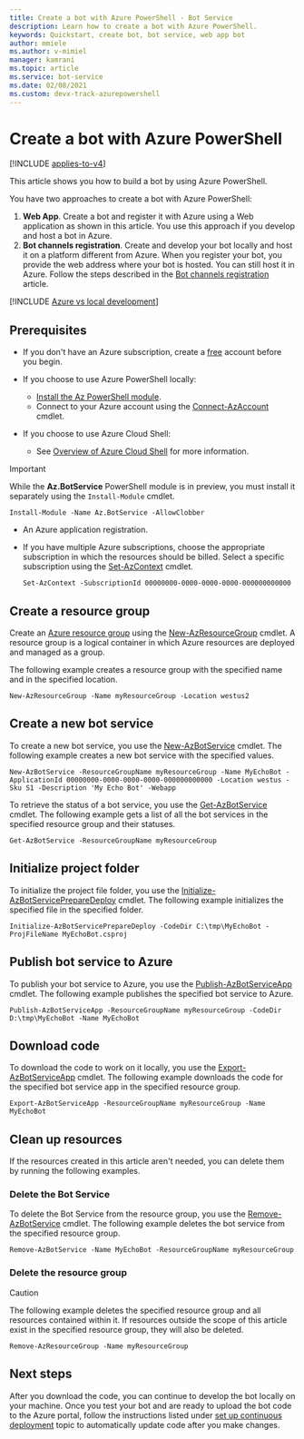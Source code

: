 ```yaml
---
title: Create a bot with Azure PowerShell - Bot Service
description: Learn how to create a bot with Azure PowerShell.
keywords: Quickstart, create bot, bot service, web app bot
author: mmiele
ms.author: v-mimiel
manager: kamrani
ms.topic: article
ms.service: bot-service
ms.date: 02/08/2021
ms.custom: devx-track-azurepowershell
---
```


# Create a bot with Azure PowerShell

[!INCLUDE [applies-to-v4](../includes/applies-to-v4-current.md)]

This article shows you how to build a bot by using Azure PowerShell.

You have two approaches to create a bot with Azure PowerShell:

1. **Web App**. Create a bot and register it with Azure using a Web application as shown in this article. You use this approach if you develop and host a bot in Azure.
1. **Bot channels registration**. Create and develop your bot locally and host it on a platform different from Azure. When you register your bot, you provide the web address where your bot is hosted. You can still host it in Azure. Follow the steps described in the [Bot channels registration](~/bot-service-quickstart-registration.md) article.

[!INCLUDE [Azure vs local development](~/includes/snippet-quickstart-paths.md)]

## Prerequisites

- If you don't have an Azure subscription, create a [free](https://azure.microsoft.com/free/)
  account before you begin.

- If you choose to use Azure PowerShell locally:
  - [Install the Az PowerShell module](/powershell/azure/install-az-ps).
  - Connect to your Azure account using the
    [Connect-AzAccount](/powershell/module/az.accounts/connect-azaccount) cmdlet.
- If you choose to use Azure Cloud Shell:
  - See [Overview of Azure Cloud Shell](/azure/cloud-shell/overview) for
    more information.

> [!IMPORTANT]
> While the **Az.BotService** PowerShell module is in preview, you must install it separately using
> the `Install-Module` cmdlet.

```azurepowershell-interactive
Install-Module -Name Az.BotService -AllowClobber
```

- An Azure application registration.

- If you have multiple Azure subscriptions, choose the appropriate subscription in which the
  resources should be billed. Select a specific subscription using the
  [Set-AzContext](/powershell/module/az.accounts/set-azcontext) cmdlet.

  ```azurepowershell-interactive
  Set-AzContext -SubscriptionId 00000000-0000-0000-0000-000000000000
  ```

## Create a resource group

Create an [Azure resource group](/azure/azure-resource-manager/management/overview)
using the [New-AzResourceGroup](/powershell/module/az.resources/new-azresourcegroup)
cmdlet. A resource group is a logical container in which Azure resources are deployed and managed as
a group.

The following example creates a resource group with the specified name and in the specified location.

```azurepowershell-interactive
New-AzResourceGroup -Name myResourceGroup -Location westus2
```

## Create a new bot service

To create a new bot service, you use the [New-AzBotService](/powershell/module/az.botservice/new-azbotservice)
cmdlet. The following example creates a new bot service with the specified values.

```azurepowershell-interactive
New-AzBotService -ResourceGroupName myResourceGroup -Name MyEchoBot -ApplicationId 00000000-0000-0000-0000-000000000000 -Location westus -Sku S1 -Description 'My Echo Bot' -Webapp
```

To retrieve the status of a bot service, you use the
[Get-AzBotService](/powershell/module/az.botservice/get-azbotservice) cmdlet. The following example
gets a list of all the bot services in the specified resource group and their statuses.

```azurepowershell-interactive
Get-AzBotService -ResourceGroupName myResourceGroup
```

## Initialize project folder

To initialize the project file folder, you use the
[Initialize-AzBotServicePrepareDeploy](/powershell/module/az.botservice/initialize-azbotservicepreparedeploy)
cmdlet. The following example initializes the specified file in the specified folder.

```azurepowershell-interactive
Initialize-AzBotServicePrepareDeploy -CodeDir C:\tmp\MyEchoBot -ProjFileName MyEchoBot.csproj
```

## Publish bot service to Azure

To publish your bot service to Azure, you use the
[Publish-AzBotServiceApp](/powershell/module/az.botservice/publish-azbotserviceapp) cmdlet. The
following example publishes the specified bot service to Azure.

```azurepowershell-interactive
Publish-AzBotServiceApp -ResourceGroupName myResourceGroup -CodeDir D:\tmp\MyEchoBot -Name MyEchoBot
```

## Download code

To download the code to work on it locally, you use the
[Export-AzBotServiceApp](/powershell/module/az.botservice/export-azbotserviceapp) cmdlet. The
following example downloads the code for the specified bot service app in the specified resource
group.

```azurepowershell-interactive
Export-AzBotServiceApp -ResourceGroupName myResourceGroup -Name MyEchoBot
```

## Clean up resources

If the resources created in this article aren't needed, you can delete them by running the following
examples.

### Delete the Bot Service

To delete the Bot Service from the resource group, you use the
[Remove-AzBotService](/powershell/module/az.botservice/remove-azbotservice)
cmdlet. The following example deletes the bot service from the specified resource group.

```azurepowershell-interactive
Remove-AzBotService -Name MyEchoBot -ResourceGroupName myResourceGroup
```

### Delete the resource group

> [!CAUTION]
> The following example deletes the specified resource group and all resources contained within it.
> If resources outside the scope of this article exist in the specified resource group, they will
> also be deleted.

```azurepowershell-interactive
Remove-AzResourceGroup -Name myResourceGroup
```

## Next steps

After you download the code, you can continue to develop the bot locally on your machine. Once you
test your bot and are ready to upload the bot code to the Azure portal, follow the instructions
listed under [set up continuous deployment](../bot-service-build-continuous-deployment.md) topic to
automatically update code after you make changes.
